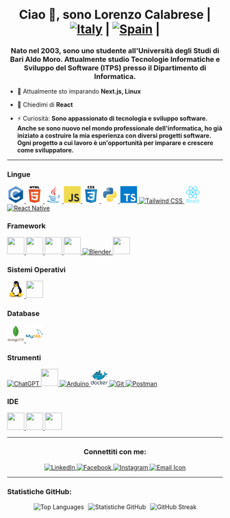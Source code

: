 <div align="center"> 
  
# Ciao 👋, sono Lorenzo Calabrese   | <a href="../"><img src="https://www.pikpng.com/pngl/m/85-850967_welcome-in-saint-brieuc-bay-clipart.png" alt="Italy" height="30" width="30"></a> | <a href="./README/README_Spain.md"><img src="https://www.pikpng.com/pngl/m/243-2437383_spanish-flag-01-map-of-spain-spanish-flag.png" alt="Spain" height="30" width="30"></a> |

</div>

<h3 align="center">Nato nel 2003, sono uno studente all'Università degli Studi di Bari Aldo Moro. Attualmente studio Tecnologie Informatiche e Sviluppo del Software (ITPS) presso il Dipartimento di Informatica.</h3>

- 🌱 Attualmente sto imparando **Next.js, Linux**

- 💬 Chiedimi di **React**

- ⚡ Curiosità: **Sono appassionato di tecnologia e sviluppo software. Anche se sono nuovo nel mondo professionale dell'informatica, ho già iniziato a costruire la mia esperienza con diversi progetti software. Ogni progetto a cui lavoro è un'opportunità per imparare e crescere come sviluppatore.**

---

<h3>Lingue</h3>
 <a href="https://www.cprogramming.com/" target="_blank" rel="noreferrer">
    <img src="https://raw.githubusercontent.com/devicons/devicon/master/icons/c/c-original.svg" alt="C" width="40" height="40"/>
  </a>
    <a href="https://www.w3.org/html/" target="_blank" rel="noreferrer">
    <img src="https://raw.githubusercontent.com/devicons/devicon/master/icons/html5/html5-original-wordmark.svg" alt="HTML5" width="40" height="40"/>
  </a>
  <a href="https://www.java.com" target="_blank" rel="noreferrer">
    <img src="https://raw.githubusercontent.com/devicons/devicon/master/icons/java/java-original.svg" alt="Java" width="40" height="40"/>
  </a>
  <a href="https://developer.mozilla.org/en-US/docs/Web/JavaScript" target="_blank" rel="noreferrer">
    <img src="https://raw.githubusercontent.com/devicons/devicon/master/icons/javascript/javascript-original.svg" alt="JavaScript" width="40" height="40"/>
  </a>
  <a href="https://www.w3schools.com/css/" target="_blank" rel="noreferrer">
    <img src="https://raw.githubusercontent.com/devicons/devicon/master/icons/css3/css3-original-wordmark.svg" alt="CSS3" width="40" height="40"/>
  </a>
     <a href="https://www.python.org" target="_blank" rel="noreferrer">
    <img src="https://raw.githubusercontent.com/devicons/devicon/master/icons/python/python-original.svg" alt="Python" width="40" height="40"/>
  </a>
  <a href="https://www.typescriptlang.org/" target="_blank" rel="noreferrer">
    <img src="https://raw.githubusercontent.com/devicons/devicon/master/icons/typescript/typescript-original.svg" alt="TypeScript" width="40" height="40"/>
  </a>
  <a href="https://tailwindcss.com/" target="_blank" rel="noreferrer">
    <img src="https://www.vectorlogo.zone/logos/tailwindcss/tailwindcss-icon.svg" alt="Tailwind CSS" width="40" height="40"/>
  </a>
  <a href="https://reactjs.org/" target="_blank" rel="noreferrer">
    <img src="https://raw.githubusercontent.com/devicons/devicon/master/icons/react/react-original-wordmark.svg" alt="React" width="40" height="40"/>
  </a>
  <a href="https://reactnative.dev/" target="_blank" rel="noreferrer">
    <img src="https://reactnative.dev/img/header_logo.svg" alt="React Native" width="40" height="40"/>
  </a>

<h3>Framework</h3>
  <a href="https://nextjs.org/" target="_blank" rel="noreferrer">
            <img src="https://cdn.jsdelivr.net/gh/devicons/devicon@latest/icons/nextjs/nextjs-original.svg" width="40" height="40"/>
  </a>
  <a href="https://nodejs.org" target="_blank" rel="noreferrer">
            <img src="https://cdn.jsdelivr.net/gh/devicons/devicon@latest/icons/nodejs/nodejs-original-wordmark.svg" width="40" height="40"/>
  </a>
  <a href="https://www.photoshop.com/en" target="_blank" rel="noreferrer">
            <img src="https://cdn.jsdelivr.net/gh/devicons/devicon@latest/icons/photoshop/photoshop-original.svg" width="40" height="40"/>
  </a>
   <a href="https://www.npmjs.com" target="_blank" rel="noreferrer">
            <img src="https://cdn.jsdelivr.net/gh/devicons/devicon@latest/icons/npm/npm-original-wordmark.svg" width="40" height="40"/>
   </a>
   <a href="https://www.blender.org/" target="_blank" rel="noreferrer">
    <img src="https://download.blender.org/branding/community/blender_community_badge_white.svg" alt="Blender" width="40" height="40"/>
  </a>
   <a href="https://getbootstrap.com" target="_blank" rel="noreferrer">
            <img src="https://cdn.jsdelivr.net/gh/devicons/devicon@latest/icons/bootstrap/bootstrap-original.svg" width="40" height="40"/>
  </a>

<h3>Sistemi Operativi</h3>
  <a href="https://www.linux.org/" target="_blank" rel="noreferrer">
    <img src="https://raw.githubusercontent.com/devicons/devicon/master/icons/linux/linux-original.svg" alt="Linux" width="40" height="40"/>
  </a>
  <a href="https://www.microsoft.com/it-it/" target="_blank" rel="noreferrer">
            <img src="https://cdn.jsdelivr.net/gh/devicons/devicon@latest/icons/windows11/windows11-original.svg" width="40" height="40" />
  </a>

<h3>Database</h3>
  <a href="https://www.mongodb.com/" target="_blank" rel="noreferrer">
    <img src="https://raw.githubusercontent.com/devicons/devicon/master/icons/mongodb/mongodb-original-wordmark.svg" alt="MongoDB" width="40" height="40"/>
  </a>
  <a href="https://www.mysql.com/" target="_blank" rel="noreferrer">
    <img src="https://raw.githubusercontent.com/devicons/devicon/master/icons/mysql/mysql-original-wordmark.svg" alt="MySQL" width="40" height="40"/>
  </a>

<h3>Strumenti</h3>
 <a href="https://openai.com/index/chatgpt/" target="_blank" rel="noreferrer">
    <img src="https://external-content.duckduckgo.com/iu/?u=https%3A%2F%2Fcdn.pixabay.com%2Fphoto%2F2023%2F05%2F08%2F00%2F43%2Fchatgpt-7977357_640.png&f=1&nofb=1&ipt=6cd311d4055f7eb7fe543b6fd5120928600fa3d942fbe1d612194b43047c9c5b&ipo=images" alt="ChatGPT" width="40" height="40"/>
  </a>
  <a href="https://www.jetbrains.com" target="_blank" rel="noreferrer">
     <img src="https://cdn.jsdelivr.net/gh/devicons/devicon@latest/icons/jetbrains/jetbrains-original.svg" width="40" height="40"/>
  </a> 
  <a href="https://www.arduino.cc/" target="_blank" rel="noreferrer">
    <img src="https://cdn.worldvectorlogo.com/logos/arduino-1.svg" alt="Arduino" width="40" height="40"/>
  </a>
  
  <a href="https://www.docker.com/" target="_blank" rel="noreferrer">
    <img src="https://raw.githubusercontent.com/devicons/devicon/master/icons/docker/docker-original-wordmark.svg" alt="Docker" width="40" height="40"/>
  </a>
  <a href="https://git-scm.com/" target="_blank" rel="noreferrer">
    <img src="https://www.vectorlogo.zone/logos/git-scm/git-scm-icon.svg" alt="Git" width="40" height="40"/>
  </a>

  <a href="https://postman.com" target="_blank" rel="noreferrer">
    <img src="https://www.vectorlogo.zone/logos/getpostman/getpostman-icon.svg" alt="Postman" width="40" height="40"/>
  </a>

<h3>IDE</h3> 
 <a href="https://www.jetbrains.com/pycharm/" target="_blank" rel="noreferrer">
    <img src="https://cdn.jsdelivr.net/gh/devicons/devicon@latest/icons/pycharm/pycharm-original.svg" width="40" height="40" />
  </a>
       <a href="https://www.jetbrains.com/clion/" target="_blank" rel="noreferrer">
    <img src="https://cdn.jsdelivr.net/gh/devicons/devicon@latest/icons/clion/clion-original.svg" width="40" height="40" />
  </a>
   <a href="https://eclipseide.org" target="_blank" rel="noreferrer">
    <img src="https://cdn.jsdelivr.net/gh/devicons/devicon@latest/icons/eclipse/eclipse-original.svg" width="40" height="40"  />
  </a>

---

<h3 align="center">Connettiti con me:</h3>
<p align="center">
  <a href="https://linkedin.com/in/lorenzo-calabrese-667a44276" target="blank">
    <img align="center" src="https://raw.githubusercontent.com/rahuldkjain/github-profile-readme-generator/master/src/images/icons/Social/linked-in-alt.svg" alt="LinkedIn" height="30" width="40" />
  </a>
  <a href="https://fb.com/lorenzo.calabrese_" target="blank">
    <img align="center" src="https://raw.githubusercontent.com/rahuldkjain/github-profile-readme-generator/master/src/images/icons/Social/facebook.svg" alt="Facebook" height="30" width="40" />
  </a>
  <a href="https://instagram.com/lorenzo.calabrese_" target="blank">
    <img align="center" src="https://raw.githubusercontent.com/rahuldkjain/github-profile-readme-generator/master/src/images/icons/Social/instagram.svg" alt="Instagram" height="30" width="40" />
  </a>
   <a href="mailto:lorenzocalabrese.aziendale@gmail.com"><img src="https://external-content.duckduckgo.com/iu/?u=https%3A%2F%2Ftse1.mm.bing.net%2Fth%3Fid%3DOIP.IpB5yPUkCFHOzlmM-O7ncAHaFW%26pid%3DApi&f=1&ipt=e54e6924daf2c63f0e46035ea360d822e1265ab3d5be7c95a328f31c7fdd995a&ipo=images" alt="Email Icon" align="center" height="30" width="40"/></a>
</p>
  
---

<div>
   <h3>Statistiche GitHub:</h3>
   <div style="display: flex; justify-content: center; gap: 10px;">
      <img src="https://github-readme-stats.vercel.app/api/top-langs?username=lorenzocalabrese03&show_icons=true&locale=en&layout=compact&theme=transparent" alt="Top Languages" height="200px" />
      <img src="https://github-readme-stats.vercel.app/api?username=lorenzocalabrese03&show_icons=true&locale=en&theme=transparent" alt="Statistiche GitHub" height="200px" />
     <div>
      <img src="https://github-readme-streak-stats.herokuapp.com/?user=lorenzocalabrese03&theme=transparent" alt="GitHub Streak" height="200px" />
     </div>
   </div>
</div>
